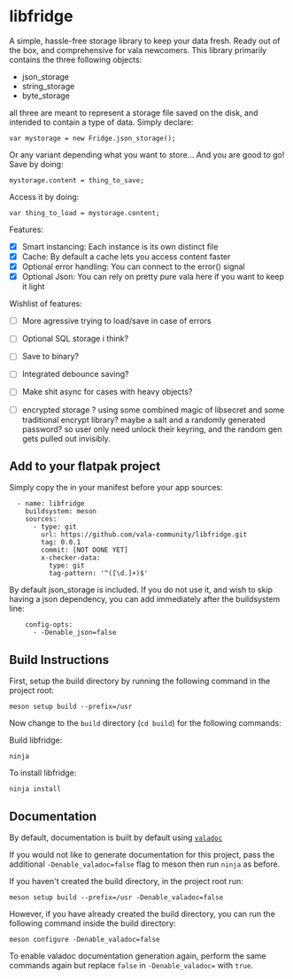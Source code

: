 # libfridge

A simple, hassle-free storage library to keep your data fresh.
Ready out of the box, and comprehensive for vala newcomers. This library primarily contains the three following objects:

- json_storage
- string_storage
- byte_storage

all three are meant to represent a storage file saved on the disk, and intended to contain a type of data. Simply declare:

```
var mystorage = new Fridge.json_storage();
```

Or any variant depending what you want to store... And you are good to go!
Save by doing:

```
mystorage.content = thing_to_save;
```

Access it by doing:

```
var thing_to_load = mystorage.content;
```

Features:
- [x] Smart instancing: Each instance is its own distinct file 
- [x] Cache: By default a cache lets you access content faster
- [x] Optional error handling: You can connect to the error() signal
- [x] Optional Json: You can rely on pretty pure vala here if you want to keep it light

Wishlist of features:
- [ ] More agressive trying to load/save in case of errors
- [ ] Optional SQL storage i think?
- [ ] Save to binary?
- [ ] Integrated debounce saving?
- [ ] Make shit async for cases with heavy objects?
- [ ] encrypted storage ? using some combined magic of libsecret and some traditional encrypt library? maybe a salt and a randomly generated password? so user only need unlock their keyring, and the random gen gets pulled out invisibly.


## Add to your flatpak project

Simply copy the in your manifest before your app sources:

```
  - name: libfridge
    buildsystem: meson
    sources:
      - type: git
        url: https://github.com/vala-community/libfridge.git
        tag: 0.0.1
        commit: [NOT DONE YET]
        x-checker-data:
          type: git
          tag-pattern: '^([\d.]+)$'
```

By default json_storage is included. If you do not use it, and wish to skip having a json dependency, you can add immediately after the buildsystem line:

```
    config-opts:
      - -Denable_json=false
```




## Build Instructions

First, setup the build directory by running the following command in the project root:

```
meson setup build --prefix=/usr
```

Now change to the `build` directory (`cd build`) for the following commands:

Build libfridge:

```
ninja
```

To install libfridge:

```
ninja install
```

## Documentation

By default, documentation is built by default using [`valadoc`](https://docs.vala.dev/developer-guides/documentation/valadoc-guide.html)

If you would not like to generate documentation for this project, pass the additional `-Denable_valadoc=false` flag to meson then run `ninja` as before.

If you haven't created the build directory, in the project root run:

```
meson setup build --prefix=/usr -Denable_valadoc=false
```

However, if you have already created the build directory, you can run the following command inside the build directory:

```
meson configure -Denable_valadoc=false
```

To enable valadoc documentation generation again, perform the same commands again but replace `false` in `-Denable_valadoc=` with `true`.
